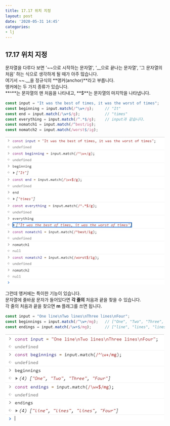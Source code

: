 ```yaml
---
title: 17.17 위치 지정
layout: post
date: '2020-05-31 14:45'
categories:
- lj
---
```


## 17.17 위치 지정

문자열을 다루다 보면 '~~으로 시작하는 문자열', '__으로 끝나는 문자열', '그 문자열의 처음' 하는 식으로 
생각하게 될 때가 아주 많습니다.  
여기서 ~~.__을 정규식의 **앵커(anchor)**라고 부릅니다.  
앵커에는 두 가지 종류가 있습니다.  
**^**는 문자열의 맨 처음을 나타내고, **$**는 문자열의 마지막을 나타냅니다. 

```javascript
const input = "It was the best of times, it was the worst of times";
const beginning = input.match(/^\w+/g);     // "It"
const end = input.match(/\w+$/g);           // "times"
const everything = input.match(/^.*$/g);    // input과 같습니다.
const nomatch1 = input.match(/^best/ig);
const nomatch2 = input.match(/worst$/ig);
```

![](/static/img/learningjs/image186.jpg)

그런데 앵커에는 특이한 기능이 있습니다.  
문자열에 줄바꿈 문자가 들어있다면 **각 줄의** 처음과 끝을 찾을 수 있습니다.  
각 줄의 처음과 끝을 찾으면 **m** 플래그를 쓰면 됩니다.

```javascript
const input = "One line\nTwo lines\nThree lines\nFour";
const beginnings = input.match(/^\w+/mg);   // ["One", "Two", "Three", "Four"]
const endings = input.match(/\w+$/mg);      // ["line", "lines", "lines", "Four"]
```

![](/static/img/learningjs/image187.jpg)






